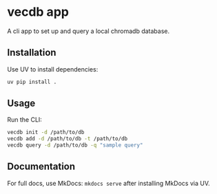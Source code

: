  # vecdb app
 
 A cli app to set up and query a local chromadb database.
 
 ## Installation
 Use UV to install dependencies:
 ```sh
 uv pip install . 
 ```
 
 ## Usage
 Run the CLI:
 ```sh
 vecdb init -d /path/to/db
 vecdb add -d /path/to/db -t /path/to/db
 vecdb query -d /path/to/db -q "sample query"
 ```
 
 ## Documentation
 For full docs, use MkDocs: `mkdocs serve` after installing MkDocs via UV.
